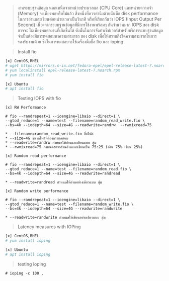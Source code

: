 >งานระบบฐานข้อมูล นอกเหนือจากหน่วยประมวลผล (CPU Core) และหน่วยความจำ (Memory) จะเพียงพอหรือไม่แล้ว
สิ่งหนึ่งที่ควรคำนึงด้วยนั่นคือ disk performance ในการอ่านและเขียนต่อหน่วยเวลาเป็นวินาที หรือที่เรียกกันว่า IOPS
(Input Output Per Second) เนื่องจากระบบฐานข้อมูลที่มีการใช้งานพร้อมๆ กันจำนวนมาก IOPS ของ disk อาจจะ
ไม่เพียงพอต่องานที่เกิดขึ้นได้ ดังนั้นในการจัดทำเซิฟเวอร์สำหรับบริการระบบฐานข้อมูล จำเป็นต้องมีการทดสอบหาความสามารถ
ของ disk เพื่อให้ทราบถึงขีดความสามารถในการรองรับงานด้วย ซึ่งในการทดสอบจะใช้เครื่องมือชื่อ fio และ ioping

>Install fio
```bash
[x] CentOS,RHEL
# wget https://mirrors.n-ix.net/fedora-epel/epel-release-latest-7.noarch.rpm
# yum localinstall epel-release-latest-7.noarch.rpm
# yum install fio

[x] Ubuntu
# apt install fio
```
>Testing IOPS with fio
```
[x] RW Performance

# fio --randrepeat=1 --ioengine=libaio --direct=1 \
--gtod_reduce=1 --name=test --filename=random_read_write.fio \
--bs=4k --iodepth=64 --size=4G --readwrite=randrw  --rwmixread=75

* --filename=random_read_write.fio ชื่อไฟล์
* --size=4G ขนาดไฟล์ที่ต้องการทดสอบ
* --readwrite=randrw กำหนดให้อ่านและเขียนแบบ สุ่ม
* --rwmixread=75 กำหนดอัตราส่วนอ่านและเขียนเป็น 75:25 (อ่าน 75% เขียน 25%)

[x] Random read performance

# fio --randrepeat=1 --ioengine=libaio --direct=1 \
--gtod_reduce=1 --name=test --filename=random_read.fio \
--bs=4k --iodepth=64 --size=4G --readwrite=randread

* --readwrite=randread กำหนดให้อ่านอย่างเดียวแบบ สุ่ม

[x] Random write performance

# fio --randrepeat=1 --ioengine=libaio --direct=1 \
--gtod_reduce=1 --name=test --filename=random_write.fio \
--bs=4k --iodepth=64 --size=4G --readwrite=randwrite

* --readwrite=randwrite กำหนดให้เขียนอย่างเดียวแบบ สุ่ม
```

>Latency measures with IOPing
```bash
[x] CentOS,RHEL
# yum install ioping

[x] Ubuntu
# apt install ioping
```
> testing ioping
```
# ioping -c 100 .
```

